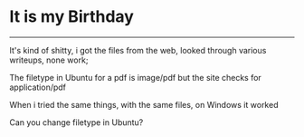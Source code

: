 # It is my Birthday
---
It's kind of shitty, i got the files from the web, looked through various writeups, none work;

The filetype in Ubuntu for a pdf is image/pdf but the site checks for application/pdf

When i tried the same things, with the same files, on Windows it worked

Can you change filetype in Ubuntu?